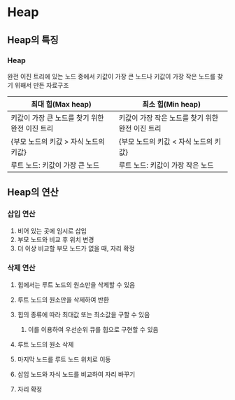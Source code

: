# Heap

## Heap의 특징

### Heap

완전 이진 트리에 있는 노드 중에서 키값이 가장 큰 노드나 키값이 가장 작은 노드를 찾기 위해서 만든 자료구조

| 최대 힙(Max heap)                              | 최소 힙(Min heap)                                |
| ---------------------------------------------- | ------------------------------------------------ |
| 키값이 가장 큰 노드를 찾기 위한 완전 이진 트리 | 키값이 가장 작은 노드를 찾기 위한 완전 이진 트리 |
| {부모 노드의 키값 > 자식 노드의 키값}          | {부모 노드의 키값 < 자식 노드의 키값}            |
| 루트 노드: 키값이 가장 큰 노드                 | 루트 노드: 키값이 가장 작은 노드                 |

##  Heap의 연산

### 삽입 연산

1. 비어 있는 곳에 임시로 삽입
2. 부모 노드와 비교 후 위치 변경
3. 더 이상 비교할 부모 노드가 없을 때, 자리 확정

### 삭제 연산

1. 힙에서는 루트 노드의 원소만을 삭제할 수 있음
2. 루트 노드의 원소만을 삭제하여 반환
3. 힙의 종류에 따라 최대값 또는 최소값을 구할 수 있음
   1. 이를 이용하여 우선순위 큐를 힙으로 구현할 수 있음

1. 루트 노드의 원소 삭제
2. 마지막 노드를 루트 노드 위치로 이동
3. 삽입 노드와 자식 노드를 비교하여 자리 바꾸기
4. 자리 확정
